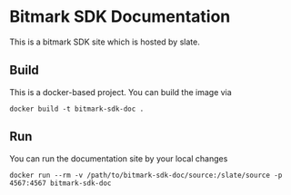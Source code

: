 # Bitmark SDK Documentation

This is a bitmark SDK site which is hosted by slate.

## Build

This is a docker-based project. You can build the image via

```
docker build -t bitmark-sdk-doc .
```

## Run

You can run the documentation site by your local changes

```
docker run --rm -v /path/to/bitmark-sdk-doc/source:/slate/source -p 4567:4567 bitmark-sdk-doc
```
